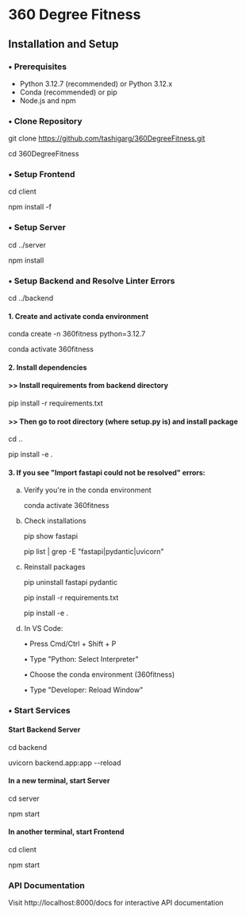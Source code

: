 # 360 Degree Fitness

## Installation and Setup

### • Prerequisites
- Python 3.12.7 (recommended) or Python 3.12.x
- Conda (recommended) or pip
- Node.js and npm

### • Clone Repository
git clone https://github.com/tashigarg/360DegreeFitness.git

cd 360DegreeFitness

### • Setup Frontend
cd client

npm install -f

### • Setup Server
cd ../server

npm install

### • Setup Backend and Resolve Linter Errors
cd ../backend

#### 1. Create and activate conda environment
conda create -n 360fitness python=3.12.7

conda activate 360fitness

#### 2. Install dependencies
#### >> Install requirements from backend directory
pip install -r requirements.txt

#### >> Then go to root directory (where setup.py is) and install package
cd ..

pip install -e .

#### 3. If you see "Import fastapi could not be resolved" errors:
&nbsp;&nbsp;&nbsp;&nbsp;a. Verify you're in the conda environment

&nbsp;&nbsp;&nbsp;&nbsp;&nbsp;&nbsp;&nbsp;&nbsp;conda activate 360fitness

&nbsp;&nbsp;&nbsp;&nbsp;b. Check installations

&nbsp;&nbsp;&nbsp;&nbsp;&nbsp;&nbsp;&nbsp;&nbsp;pip show fastapi

&nbsp;&nbsp;&nbsp;&nbsp;&nbsp;&nbsp;&nbsp;&nbsp;pip list | grep -E "fastapi|pydantic|uvicorn"

&nbsp;&nbsp;&nbsp;&nbsp;c. Reinstall packages

&nbsp;&nbsp;&nbsp;&nbsp;&nbsp;&nbsp;&nbsp;&nbsp;pip uninstall fastapi pydantic

&nbsp;&nbsp;&nbsp;&nbsp;&nbsp;&nbsp;&nbsp;&nbsp;pip install -r requirements.txt

&nbsp;&nbsp;&nbsp;&nbsp;&nbsp;&nbsp;&nbsp;&nbsp;pip install -e .

&nbsp;&nbsp;&nbsp;&nbsp;d. In VS Code:

&nbsp;&nbsp;&nbsp;&nbsp;&nbsp;&nbsp;&nbsp;&nbsp;• Press Cmd/Ctrl + Shift + P

&nbsp;&nbsp;&nbsp;&nbsp;&nbsp;&nbsp;&nbsp;&nbsp;• Type "Python: Select Interpreter"

&nbsp;&nbsp;&nbsp;&nbsp;&nbsp;&nbsp;&nbsp;&nbsp;• Choose the conda environment (360fitness)

&nbsp;&nbsp;&nbsp;&nbsp;&nbsp;&nbsp;&nbsp;&nbsp;• Type "Developer: Reload Window"

### • Start Services

#### Start Backend Server
cd backend

uvicorn backend.app:app --reload

#### In a new terminal, start Server
cd server

npm start

#### In another terminal, start Frontend
cd client

npm start


### API Documentation
Visit http://localhost:8000/docs for interactive API documentation